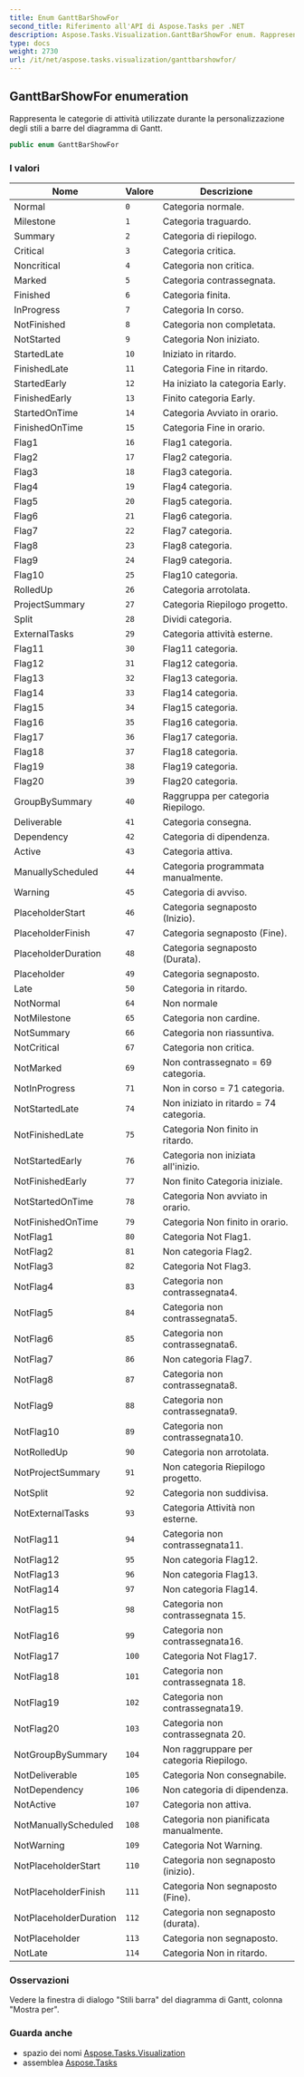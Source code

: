 ```yaml
---
title: Enum GanttBarShowFor
second_title: Riferimento all'API di Aspose.Tasks per .NET
description: Aspose.Tasks.Visualization.GanttBarShowFor enum. Rappresenta le categorie di attività utilizzate durante la personalizzazione degli stili a barre del diagramma di Gantt.
type: docs
weight: 2730
url: /it/net/aspose.tasks.visualization/ganttbarshowfor/
---
```

## GanttBarShowFor enumeration

Rappresenta le categorie di attività utilizzate durante la personalizzazione degli stili a barre del diagramma di Gantt.

```csharp
public enum GanttBarShowFor
```

### I valori

| Nome | Valore | Descrizione |
| --- | --- | --- |
| Normal | `0` | Categoria normale. |
| Milestone | `1` | Categoria traguardo. |
| Summary | `2` | Categoria di riepilogo. |
| Critical | `3` | Categoria critica. |
| Noncritical | `4` | Categoria non critica. |
| Marked | `5` | Categoria contrassegnata. |
| Finished | `6` | Categoria finita. |
| InProgress | `7` | Categoria In corso. |
| NotFinished | `8` | Categoria non completata. |
| NotStarted | `9` | Categoria Non iniziato. |
| StartedLate | `10` | Iniziato in ritardo. |
| FinishedLate | `11` | Categoria Fine in ritardo. |
| StartedEarly | `12` | Ha iniziato la categoria Early. |
| FinishedEarly | `13` | Finito categoria Early. |
| StartedOnTime | `14` | Categoria Avviato in orario. |
| FinishedOnTime | `15` | Categoria Fine in orario. |
| Flag1 | `16` | Flag1 categoria. |
| Flag2 | `17` | Flag2 categoria. |
| Flag3 | `18` | Flag3 categoria. |
| Flag4 | `19` | Flag4 categoria. |
| Flag5 | `20` | Flag5 categoria. |
| Flag6 | `21` | Flag6 categoria. |
| Flag7 | `22` | Flag7 categoria. |
| Flag8 | `23` | Flag8 categoria. |
| Flag9 | `24` | Flag9 categoria. |
| Flag10 | `25` | Flag10 categoria. |
| RolledUp | `26` | Categoria arrotolata. |
| ProjectSummary | `27` | Categoria Riepilogo progetto. |
| Split | `28` | Dividi categoria. |
| ExternalTasks | `29` | Categoria attività esterne. |
| Flag11 | `30` | Flag11 categoria. |
| Flag12 | `31` | Flag12 categoria. |
| Flag13 | `32` | Flag13 categoria. |
| Flag14 | `33` | Flag14 categoria. |
| Flag15 | `34` | Flag15 categoria. |
| Flag16 | `35` | Flag16 categoria. |
| Flag17 | `36` | Flag17 categoria. |
| Flag18 | `37` | Flag18 categoria. |
| Flag19 | `38` | Flag19 categoria. |
| Flag20 | `39` | Flag20 categoria. |
| GroupBySummary | `40` | Raggruppa per categoria Riepilogo. |
| Deliverable | `41` | Categoria consegna. |
| Dependency | `42` | Categoria di dipendenza. |
| Active | `43` | Categoria attiva. |
| ManuallyScheduled | `44` | Categoria programmata manualmente. |
| Warning | `45` | Categoria di avviso. |
| PlaceholderStart | `46` | Categoria segnaposto (Inizio). |
| PlaceholderFinish | `47` | Categoria segnaposto (Fine). |
| PlaceholderDuration | `48` | Categoria segnaposto (Durata). |
| Placeholder | `49` | Categoria segnaposto. |
| Late | `50` | Categoria in ritardo. |
| NotNormal | `64` | Non normale |
| NotMilestone | `65` | Categoria non cardine. |
| NotSummary | `66` | Categoria non riassuntiva. |
| NotCritical | `67` | Categoria non critica. |
| NotMarked | `69` | Non contrassegnato = 69 categoria. |
| NotInProgress | `71` | Non in corso = 71 categoria. |
| NotStartedLate | `74` | Non iniziato in ritardo = 74 categoria. |
| NotFinishedLate | `75` | Categoria Non finito in ritardo. |
| NotStartedEarly | `76` | Categoria non iniziata all'inizio. |
| NotFinishedEarly | `77` | Non finito Categoria iniziale. |
| NotStartedOnTime | `78` | Categoria Non avviato in orario. |
| NotFinishedOnTime | `79` | Categoria Non finito in orario. |
| NotFlag1 | `80` | Categoria Not Flag1. |
| NotFlag2 | `81` | Non categoria Flag2. |
| NotFlag3 | `82` | Categoria Not Flag3. |
| NotFlag4 | `83` | Categoria non contrassegnata4. |
| NotFlag5 | `84` | Categoria non contrassegnata5. |
| NotFlag6 | `85` | Categoria non contrassegnata6. |
| NotFlag7 | `86` | Non categoria Flag7. |
| NotFlag8 | `87` | Categoria non contrassegnata8. |
| NotFlag9 | `88` | Categoria non contrassegnata9. |
| NotFlag10 | `89` | Categoria non contrassegnata10. |
| NotRolledUp | `90` | Categoria non arrotolata. |
| NotProjectSummary | `91` | Non categoria Riepilogo progetto. |
| NotSplit | `92` | Categoria non suddivisa. |
| NotExternalTasks | `93` | Categoria Attività non esterne. |
| NotFlag11 | `94` | Categoria non contrassegnata11. |
| NotFlag12 | `95` | Non categoria Flag12. |
| NotFlag13 | `96` | Non categoria Flag13. |
| NotFlag14 | `97` | Non categoria Flag14. |
| NotFlag15 | `98` | Categoria non contrassegnata 15. |
| NotFlag16 | `99` | Categoria non contrassegnata16. |
| NotFlag17 | `100` | Categoria Not Flag17. |
| NotFlag18 | `101` | Categoria non contrassegnata 18. |
| NotFlag19 | `102` | Categoria non contrassegnata19. |
| NotFlag20 | `103` | Categoria non contrassegnata 20. |
| NotGroupBySummary | `104` | Non raggruppare per categoria Riepilogo. |
| NotDeliverable | `105` | Categoria Non consegnabile. |
| NotDependency | `106` | Non categoria di dipendenza. |
| NotActive | `107` | Categoria non attiva. |
| NotManuallyScheduled | `108` | Categoria non pianificata manualmente. |
| NotWarning | `109` | Categoria Not Warning. |
| NotPlaceholderStart | `110` | Categoria non segnaposto (inizio). |
| NotPlaceholderFinish | `111` | Categoria Non segnaposto (Fine). |
| NotPlaceholderDuration | `112` | Categoria non segnaposto (durata). |
| NotPlaceholder | `113` | Categoria non segnaposto. |
| NotLate | `114` | Categoria Non in ritardo. |

### Osservazioni

Vedere la finestra di dialogo "Stili barra" del diagramma di Gantt, colonna "Mostra per".

### Guarda anche

* spazio dei nomi [Aspose.Tasks.Visualization](../../aspose.tasks.visualization/)
* assemblea [Aspose.Tasks](../../)


